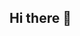 ## Hi there 👋

<!--
**Posvian1/Posvian1** is a ✨ _special_ ✨ repository because its `README.md` (this file) appears on your GitHub profile.

Глубоко увлечен преобразованием сырых данных в содержательные инсайты и работающие ML-модели. Моя цель — начать карьеру в сильной команде, где я смогу применять и развивать свои навыки для решения сложных бизнес-задач или компьютерного зрения.\
Быстро учусь, обладаю сильными аналитическими навыками и нацелен на результат.

**Ключевые навыки и технологии:**
* Языки программирования: Python (Pandas, NumPy, Scikit-learn, Matplotlib/Seaborn, TensorFlow/Keras, PyTorch, LightGBM, CatBoost), SQL, R (базовый уровень).
* Работа с данными: предобработка данных, Feature Engineering, статистический анализ, A/B-тестирование.
* Машинное обучение: регрессия, классификация, кластеризация, рекомендательные системы, NLP (TF-IDF, BERT), компьютерное зрение (CV).
* Инструменты и платформы: Git, Docker, Jupyter Notebook, PostgreSQL, ClickHouse,, Apache Airflow (базовое понимание).

Статус: Нахожусь в активном поиске работы, открыт для предложений о полной занятости. Рассматриваю позиции Data Scientist и Machine Learning Engineer.

Ссылки:
* GitHub: <>
* Telegram: <https://t.me/Posvian1>
-->
